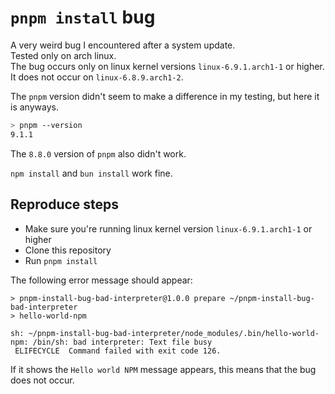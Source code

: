 # `pnpm install` bug

A very weird bug I encountered after a system update.  
Tested only on arch linux.  
The bug occurs only on linux kernel versions `linux-6.9.1.arch1-1` or higher.
It does not occur on `linux-6.8.9.arch1-2`.  

The `pnpm` version didn't seem to make a difference in my testing, but here it is anyways.  
```bash
> pnpm --version
9.1.1
```
The `8.8.0` version of `pnpm` also didn't work.  

`npm install` and `bun install` work fine.  

## Reproduce steps

- Make sure you're running linux kernel version `linux-6.9.1.arch1-1` or higher
- Clone this repository
- Run `pnpm install`

The following error message should appear:

```
> pnpm-install-bug-bad-interpreter@1.0.0 prepare ~/pnpm-install-bug-bad-interpreter
> hello-world-npm

sh: ~/pnpm-install-bug-bad-interpreter/node_modules/.bin/hello-world-npm: /bin/sh: bad interpreter: Text file busy
 ELIFECYCLE  Command failed with exit code 126.
```

If it shows the `Hello world NPM` message appears, this means that the bug does not occur.  
